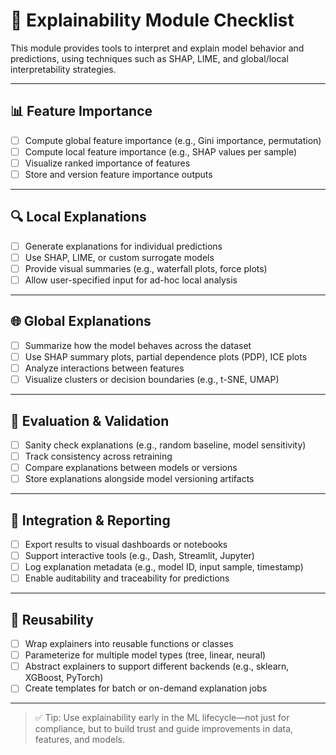 # 🧠 Explainability Module Checklist

This module provides tools to interpret and explain model behavior and predictions, using techniques such as SHAP, LIME, and global/local interpretability strategies.

---

## 📊 Feature Importance

- [ ] Compute global feature importance (e.g., Gini importance, permutation)
- [ ] Compute local feature importance (e.g., SHAP values per sample)
- [ ] Visualize ranked importance of features
- [ ] Store and version feature importance outputs

---

## 🔍 Local Explanations

- [ ] Generate explanations for individual predictions
- [ ] Use SHAP, LIME, or custom surrogate models
- [ ] Provide visual summaries (e.g., waterfall plots, force plots)
- [ ] Allow user-specified input for ad-hoc local analysis

---

## 🌐 Global Explanations

- [ ] Summarize how the model behaves across the dataset
- [ ] Use SHAP summary plots, partial dependence plots (PDP), ICE plots
- [ ] Analyze interactions between features
- [ ] Visualize clusters or decision boundaries (e.g., t-SNE, UMAP)

---

## 🧪 Evaluation & Validation

- [ ] Sanity check explanations (e.g., random baseline, model sensitivity)
- [ ] Track consistency across retraining
- [ ] Compare explanations between models or versions
- [ ] Store explanations alongside model versioning artifacts

---

## 📁 Integration & Reporting

- [ ] Export results to visual dashboards or notebooks
- [ ] Support interactive tools (e.g., Dash, Streamlit, Jupyter)
- [ ] Log explanation metadata (e.g., model ID, input sample, timestamp)
- [ ] Enable auditability and traceability for predictions

---

## 🔁 Reusability

- [ ] Wrap explainers into reusable functions or classes
- [ ] Parameterize for multiple model types (tree, linear, neural)
- [ ] Abstract explainers to support different backends (e.g., sklearn, XGBoost, PyTorch)
- [ ] Create templates for batch or on-demand explanation jobs

---

> ✅ Tip: Use explainability early in the ML lifecycle—not just for compliance, but to build trust and guide improvements in data, features, and models.

